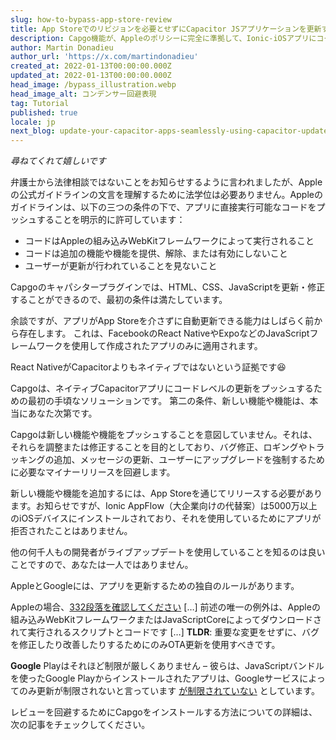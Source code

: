 ```yaml
---
slug: how-to-bypass-app-store-review
title: App Storeでのリビジョンを必要とせずにCapacitor JSアプリケーションを更新する方法。
description: Capgo機能が、Appleのポリシーに完全に準拠して、Ionic-iOSアプリにコード更新を直接送信するのにどのように役立つか？
author: Martin Donadieu
author_url: 'https://x.com/martindonadieu'
created_at: 2022-01-13T00:00:00.000Z
updated_at: 2022-01-13T00:00:00.000Z
head_image: /bypass_illustration.webp
head_image_alt: コンデンサー回避表現
tag: Tutorial
published: true
locale: jp
next_blog: update-your-capacitor-apps-seamlessly-using-capacitor-updater
---
```


_尋ねてくれて嬉しいです_

弁護士から法律相談ではないことをお知らせするように言われましたが、Appleの公式ガイドラインの文言を理解するために法学位は必要ありません。Appleのガイドラインは、以下の三つの条件の下で、アプリに直接実行可能なコードをプッシュすることを明示的に許可しています：

* コードはAppleの組み込みWebKitフレームワークによって実行されること
* コードは追加の機能や機能を提供、解除、または有効にしないこと
* ユーザーが更新が行われていることを見ないこと

Capgoのキャパシタープラグインでは、HTML、CSS、JavaScriptを更新・修正することができるので、最初の条件は満たしています。

余談ですが、アプリがApp Storeを介さずに自動更新できる能力はしばらく前から存在します。
これは、FacebookのReact NativeやExpoなどのJavaScriptフレームワークを使用して作成されたアプリのみに適用されます。

React NativeがCapacitorよりもネイティブではないという証拠です😆

Capgoは、ネイティブCapacitorアプリにコードレベルの更新をプッシュするための最初の手頃なソリューションです。
第二の条件、新しい機能や機能は、本当にあなた次第です。

Capgoは新しい機能や機能をプッシュすることを意図していません。それは、それらを調整または修正することを目的としており、バグ修正、ロギングやトラッキングの追加、メッセージの更新、ユーザーにアップグレードを強制するために必要なマイナーリリースを回避します。

新しい機能や機能を追加するには、App Storeを通じてリリースする必要があります。お知らせですが、Ionic AppFlow（大企業向けの代替案）は5000万以上のiOSデバイスにインストールされており、それを使用しているためにアプリが拒否されたことはありません。

他の何千人もの開発者がライブアップデートを使用していることを知るのは良いことですので、あなたは一人ではありません。

AppleとGoogleには、アプリを更新するための独自のルールがあります。

Appleの場合、[332段落を確認してください](https://developerapplecom/programs/information/Apple_Developer_Program_Information_8_12_15pdf/)
\[…\] 前述の唯一の例外は、Appleの組み込みWebKitフレームワークまたはJavaScriptCoreによってダウンロードされて実行されるスクリプトとコードです \[…\] __TLDR__: 重要な変更をせずに、バグを修正したり改善したりするためにのみOTA更新を使用すべきです。

__Google__ Playはそれほど制限が厳しくありません – 彼らは、JavaScriptバンドルを使ったGoogle Playからインストールされたアプリは、Googleサービスによってのみ更新が制限されないと言っています [が制限されていない](https://supportgooglecom/googleplay/android-developer/answer/9888379/?hl=en) としています。

レビューを回避するためにCapgoをインストールする方法についての詳細は、次の記事をチェックしてください。